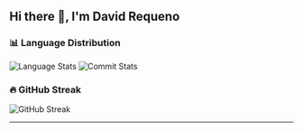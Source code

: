 ## Hi there 🥷, I'm David Requeno

### 📊 Language Distribution
![Language Stats](https://github-profile-summary-cards.vercel.app/api/cards/repos-per-language?username=DavidReque&theme=github_dark)
![Commit Stats](https://github-profile-summary-cards.vercel.app/api/cards/most-commit-language?username=DavidReque&theme=github_dark)

### 🔥 GitHub Streak
![GitHub Streak](https://github-readme-streak-stats.herokuapp.com/?user=DavidReque&theme=dark)

---

<!-- 
### 🚀 About Me
- 🔭 I'm currently working on ...
- 🌱 I'm currently learning ...
- 👯 I'm looking to collaborate on ...
- 🤔 I'm looking for help with ...
- 💬 Ask me about ...
- 📫 How to reach me: ...
- 😄 Pronouns: ...
- ⚡ Fun fact: ...

**DavidReque/DavidReque** is a ✨ *special* ✨ repository because its `README.md` (this file) appears on your GitHub profile.
-->
